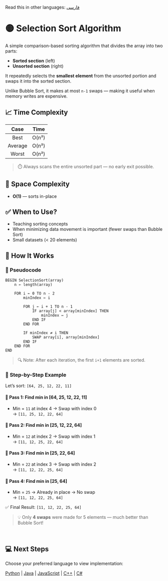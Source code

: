Read this in other languages: [فارسی](/sorting/selection-sort/README.fa.md)
# 🟡 Selection Sort Algorithm

A simple comparison-based sorting algorithm that divides the array into two parts:
- **Sorted section** (left)
- **Unsorted section** (right)

It repeatedly selects the **smallest element** from the unsorted portion and swaps it into the sorted section.

Unlike Bubble Sort, it makes at most `n-1` swaps — making it useful when memory writes are expensive.

## 📈 Time Complexity

| Case      | Time       |
|:---------:|:----------:|
| Best      | O(n²)      |
| Average   | O(n²)      |
| Worst     | O(n²)      |

> ⏱️ Always scans the entire unsorted part — no early exit possible.

## 💾 Space Complexity
- **O(1)** — sorts in-place

## ✅ When to Use?
- Teaching sorting concepts
- When minimizing data movement is important (fewer swaps than Bubble Sort)
- Small datasets (< 20 elements)

## 🔄 How It Works

### 🧩 Pseudocode
```text
BEGIN SelectionSort(array)
    n ← length(array)

    FOR i ← 0 TO n - 2
        minIndex ← i

        FOR j ← i + 1 TO n - 1
            IF array[j] < array[minIndex] THEN
                minIndex ← j
            END IF
        END FOR

        IF minIndex ≠ i THEN
            SWAP array[i], array[minIndex]
        END IF
    END FOR
END
```
> 🔍 Note: After each iteration, the first `i+1` elements are sorted.

### 🔄 Step-by-Step Example

Let’s sort: `[64, 25, 12, 22, 11]`

#### 🔁 Pass 1: Find min in [64, 25, 12, 22, 11]
- Min = `11` at index 4 → Swap with index 0  
→ `[11, 25, 12, 22, 64]`

#### 🔁 Pass 2: Find min in [25, 12, 22, 64]
- Min = `12` at index 2 → Swap with index 1  
→ `[11, 12, 25, 22, 64]`

#### 🔁 Pass 3: Find min in [25, 22, 64]
- Min = `22` at index 3 → Swap with index 2  
→ `[11, 12, 22, 25, 64]`

#### 🔁 Pass 4: Find min in [25, 64]
- Min = `25` → Already in place → No swap  
→ `[11, 12, 22, 25, 64]`

✅ Final Result: `[11, 12, 22, 25, 64]`

> 💡 Only **4 swaps** were made for 5 elements — much better than Bubble Sort!

<br />

## 💻 Next Steps

Choose your preferred language to view implementation:

[Python](/sorting/selection-sort/python/selection_sort.py) | [Java](/sorting/selection-sort/java/SelectionSort.java) | [JavaScript](/sorting/selection-sort/javascript/selection-sort.js) | [C++](/sorting/selection-sort/c++/selection_sort.cpp) | [C#](/sorting/selection-sort/csharp/SelectionSort.cs)